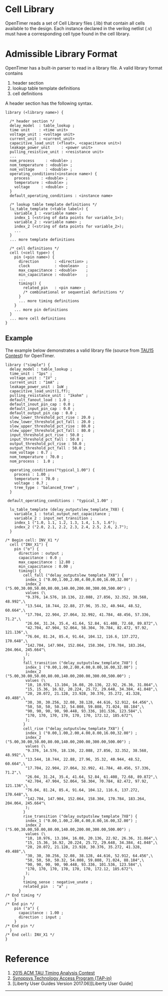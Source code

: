 # Cell Library

OpenTimer reads a set of Cell Library files (.lib)
that contain all cells available to the design.
Each instance declared in the verilog netlist (.v) must have 
a corresponding cell type found in the cell library.

# Admissible Library Format

OpenTimer has a built-in parser to read in a library file.
A valid library format contains 
1. header section
2. lookup table template definitions
3. cell definitions

A header section has the following syntax.

```text
library (<library name>) {
  
  /* header section */
  delay_model  : table_lookup ;
  time unit    : <time unit>
  voltage_unit : <voltage unit>
  current_unit : <current_unit>
  capacitive_load_unit (<float>, <capacitance unit>)
  leakage_power_unit     : <power unit>  
  pulling_resistive_unit : <resistance unit>
  ...
  nom_process     : <double> ;
  nom_temperature : <double> ;
  nom_voltage     : <double> ;
  operating_conditions(<instance name>) {
    process     : <double> ;
    temperature : <double> ;
    voltage     : <double> ;
  }
  default_operating_conditions : <instance name>

  /* lookup table template definitions */
  lu_table_template (<table label>) {
    variable_1 : <variable name> ;
    index_1 (<string of data points for variable_1>);
    variable_2 : <variable name> ;
    index_2 (<string of data points for variable_2>);
    ...
  }
  ... more template definitions

  /* cell definitions */
  cell (<cell type>) {
    pin (<pin name>) {
      direction       : <direction> ;
      clock           : <boolean>   ;
      max_capacitance : <double>    ;
      min_capacitance : <double>    ;
      ...
      timing() {
        related_pin   : <pin name> ;
        /* combinational or sequential definitions */
      }
      ... more timing definitions
    }
    ... more pin definitions
  }
  ... more cell definitions
}
```

## Example

The example below demonstrates a valid library file (source from [TAU15 Contest][TAU15]) 
for OpenTimer.

```text
library ("simple") {
  delay_model : table_lookup ; 
  time_unit : "1ps" ; 
  voltage_unit : "1V" ; 
  current_unit : "1mA" ; 
  leakage_power_unit : 1uW ; 
  capacitive_load_unit(1,ff);
  pulling_resistance_unit : "1kohm" ; 
  default_fanout_load : 1.0 ; 
  default_inout_pin_cap : 0.0 ; 
  default_input_pin_cap : 0.0 ; 
  default_output_pin_cap : 0.0 ; 
  slew_lower_threshold_pct_rise : 20.0 ; 
  slew_lower_threshold_pct_fall : 20.0 ; 
  slew_upper_threshold_pct_rise : 80.0 ; 
  slew_upper_threshold_pct_fall : 80.0 ; 
  input_threshold_pct_rise : 50.0 ; 
  input_threshold_pct_fall : 50.0 ; 
  output_threshold_pct_rise : 50.0 ; 
  output_threshold_pct_fall : 50.0 ; 
  nom_voltage : 0.7 ; 
  nom_temperature : 70.0 ; 
  nom_process :  1.0 ;

  operating_conditions("typical_1.00") { 
    process : 1.00 ; 
    temperature : 70.0 ; 
    voltage : 0.7 ; 
    tree_type : "balanced_tree" ; 
  }

 default_operating_conditions : "typical_1.00" ; 

  lu_table_template (delay_outputslew_template_7X8) {
    variable_1 : total_output_net_capacitance ;
    variable_2 : input_net_transition ;
    index_1 ("1.0, 1.1, 1.2, 1.3, 1.4, 1.5, 1.6");
    index_2 ("2.0, 2.1, 2.2, 2.3, 2.4, 2.5, 2.6, 2.7");
  }

/* Begin cell: INV_X1 */
  cell ("INV_X1") {
    pin ("o") {
      direction : output ;
      capacitance : 0.0 ;
      max_capacitance : 12.80 ;
      min_capacitance : 0.00 ;
      timing() {
        cell_fall ("delay_outputslew_template_7X8") {
         index_1 ("0.00,1.00,2.00,4.00,8.00,16.00,32.00") ;
         index_2 ("5.00,30.00,50.00,80.00,140.00,200.00,300.00,500.00") ;
         values (\
         "9.376, 14.576, 18.136, 22.088, 27.856, 32.352, 38.568, 48.992",\
         "13.544, 18.744, 22.88, 27.96, 35.32, 40.944, 48.52, 60.664",\
         "17.704, 22.904, 27.064, 32.992, 41.784, 48.456, 57.336, 71.2",\
         "26.04, 31.24, 35.4, 41.64, 52.84, 61.408, 72.68, 89.872",\
         "42.704, 47.904, 52.064, 58.304, 70.784, 82.472, 97.92, 121.136",\
         "76.04, 81.24, 85.4, 91.64, 104.12, 116.6, 137.272, 170.648",\
         "142.704, 147.904, 152.064, 158.304, 170.784, 183.264, 204.064, 245.664"\
         );
        }
        fall_transition ("delay_outputslew_template_7X8") {
         index_1 ("0.00,1.00,2.00,4.00,8.00,16.00,32.00") ;
         index_2 ("5.00,30.00,50.00,80.00,140.00,200.00,300.00,500.00") ;
         values (\
         "10, 10.976, 13.104, 16.08, 20.136, 22.92, 26.36, 31.864",\
         "15, 15.36, 16.92, 20.224, 25.72, 29.648, 34.384, 41.048",\
         "20, 20.072, 21.128, 23.928, 30.376, 35.272, 41.328, 49.488",\
         "30, 30, 30.256, 32.08, 38.128, 44.616, 52.912, 64.456",\
         "50, 50, 50, 50.32, 54.008, 59.808, 71.024, 88.184",\
         "90, 90, 90, 90, 90.448, 93.336, 101.536, 123.584",\
         "170, 170, 170, 170, 170, 170, 172.12, 185.672"\
         );
        }
        cell_rise ("delay_outputslew_template_7X8") {
         index_1 ("0.00,1.00,2.00,4.00,8.00,16.00,32.00") ;
         index_2 ("5.00,30.00,50.00,80.00,140.00,200.00,300.00,500.00") ;
         values (\
         "9.376, 14.576, 18.136, 22.088, 27.856, 32.352, 38.568, 48.992",\
         "13.544, 18.744, 22.88, 27.96, 35.32, 40.944, 48.52, 60.664",\
         "17.704, 22.904, 27.064, 32.992, 41.784, 48.456, 57.336, 71.2",\
         "26.04, 31.24, 35.4, 41.64, 52.84, 61.408, 72.68, 89.872",\
         "42.704, 47.904, 52.064, 58.304, 70.784, 82.472, 97.92, 121.136",\
         "76.04, 81.24, 85.4, 91.64, 104.12, 116.6, 137.272, 170.648",\
         "142.704, 147.904, 152.064, 158.304, 170.784, 183.264, 204.064, 245.664"\
         );
        }
        rise_transition ("delay_outputslew_template_7X8") {
         index_1 ("0.00,1.00,2.00,4.00,8.00,16.00,32.00") ;
         index_2 ("5.00,30.00,50.00,80.00,140.00,200.00,300.00,500.00") ;
         values (\
         "10, 10.976, 13.104, 16.08, 20.136, 22.92, 26.36, 31.864",\
         "15, 15.36, 16.92, 20.224, 25.72, 29.648, 34.384, 41.048",\
         "20, 20.072, 21.128, 23.928, 30.376, 35.272, 41.328, 49.488",\
         "30, 30, 30.256, 32.08, 38.128, 44.616, 52.912, 64.456",\
         "50, 50, 50, 50.32, 54.008, 59.808, 71.024, 88.184",\
         "90, 90, 90, 90, 90.448, 93.336, 101.536, 123.584",\
         "170, 170, 170, 170, 170, 170, 172.12, 185.672"\
         );
        }
        timing_sense : negative_unate ;
        related_pin  : "a" ;
      }
/* End timing */
    }
/* End pin */
    pin ("a") {
      capacitance : 1.00 ;
      direction : input ;
    }
/* End pin */
  }
/* End cell: INV_X1 */
}
```

# Reference

1. [2015 ACM TAU Timing Analysis Contest][TAU15]
2. [Synopsys Technology Access Program (TAP-in)][Synopsys TAP-in]
3. [Liberty User Guides Version 2017.06][Liberty User Guide]

* * *

[Synopsys TAP-in]: https://www.synopsys.com/community/interoperability-programs/tap-in.html
[SDC-Basics]:      http://www.vlsi-expert.com/2011/02/synopsys-design-constraints-sdc-basics.html
[TAU15]:           https://sites.google.com/site/taucontest2015/

